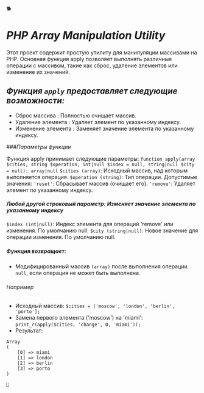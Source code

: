🐕
# *PHP Array Manipulation Utility* 

Этот проект содержит простую утилиту для манипуляции массивами на PHP. Основная функция apply позволяет выполнять различные операции с массивом, такие как сброс, удаление элементов или изменение их значений. 

## *Функция `apply` предоставляет следующие возможности:* 
- Сброс массива : Полностью очищает массив.
- Удаление элемента : Удаляет элемент по указанному индексу. 
- Изменение элемента : Заменяет значение элемента по указанному индексу.

###*Параметры функции* 

Функция apply принимает следующие параметры: `function apply(array $cities, string $operation, int|null $index = null, string|null $city = null): array|null`
`$cities (array)`: Исходный массив, над которым выполняется операция.
`$operation (string)`: Тип операции. Допустимые значения:
`'reset'`: Сбрасывает массив (очищает его).
`'remove'`: Удаляет элемент по указанному индексу.

#### *Любой другой строковый параметр: Изменяет значение элемента по указанному индексу*     
`$index (int|null)`: Индекс элемента для операций 'remove' или изменения. По умолчанию null.
`$city (string|null)`: Новое значение для операции изменения. По умолчанию null.

##### *Функция возвращает:* 
- Модифицированный массив `(array)` после выполнения операции.
`null`, если операция не может быть выполнена.
     
###### *Например*
- Исходный массив: `$cities = ['moscow', 'london', 'berlin', 'porto'];`
- Замена первого элемента ('moscow') на 'miami': `print_r(apply($cities, 'change', 0, 'miami'));`
- Результат: 
```
Array
(
    [0] => miami
    [1] => london
    [2] => berlin
    [3] => porto
)

👴